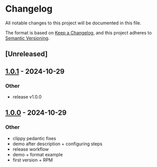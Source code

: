 # Changelog

All notable changes to this project will be documented in this file.

The format is based on [Keep a Changelog](https://keepachangelog.com/en/1.0.0/),
and this project adheres to [Semantic Versioning](https://semver.org/spec/v2.0.0.html).

## [Unreleased]

## [1.0.1](https://github.com/tulilirockz/juicerss/compare/v1.0.0...v1.0.1) - 2024-10-29

### Other

- release v1.0.0

## [1.0.0](https://github.com/tulilirockz/juicerss/releases/tag/v1.0.0) - 2024-10-29

### Other

- clippy pedantic fixes
- demo after description + configuring steps
- release workflow
- demo + format example
- first version + RPM
